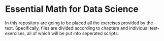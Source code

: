 # Essential Math for Data Science

In this repository are going to be placed all the exercises provided by the text.
Specifically, files are divided according to chapters and
individual test-exercises, all of which will be put into seperated scripts.
